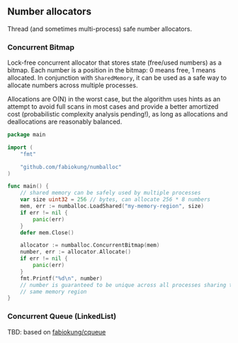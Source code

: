 ## Number allocators

Thread (and sometimes multi-process) safe number allocators.

### Concurrent Bitmap

Lock-free concurrent allocator that stores state (free/used numbers) as a
bitmap. Each number is a position in the bitmap: 0 means free, 1 means
allocated. In conjunction with `SharedMemory`, it can be used as a safe way to
allocate numbers across multiple processes.

Allocations are O(N) in the worst case, but the algorithm uses hints as an
attempt to avoid full scans in most cases and provide a better amortized cost
(probabilistic complexity analysis pending!), as long as allocations and
deallocations are reasonably balanced.

```go
package main

import (
	"fmt"

	"github.com/fabiokung/numballoc"
)

func main() {
	// shared memory can be safely used by multiple processes
	var size uint32 = 256 // bytes, can allocate 256 * 8 numbers
	mem, err := numballoc.LoadShared("my-memory-region", size)
	if err != nil {
		panic(err)
	}
	defer mem.Close()

	allocator := numballoc.ConcurrentBitmap(mem)
	number, err := allocator.Allocate()
	if err != nil {
		panic(err)
	}
	fmt.Printf("%d\n", number)
	// number is guaranteed to be unique across all processes sharing the
	// same memory region
}
```

### Concurrent Queue (LinkedList)

TBD: based on [fabiokung/cqueue][cqueue]

[cqueue]: https://github.com/fabiokung/cqueue
